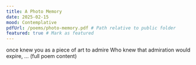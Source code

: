 ```yaml
---
title: A Photo Memory
date: 2025-02-15
mood: Contemplative
pdfUrl: /poems/photo-memory.pdf # Path relative to public folder
featured: true # Mark as featured
---
```


once knew you as a piece of art to admire
Who knew that admiration would expire,
... (full poem content)
